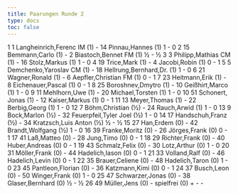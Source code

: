 ```yaml
---
title: Paarungen Runde 2
type: docs
toc: false
---
```


<runde>
1	1	Langheinrich,Ferenc	IM	(1)	-	14	Pinnau,Hannes		(1)	1	-	0	 
2	15	Bemmann,Carlo		(1)	-	2	Biastoch,Bennet	FM	(1)	½	-	½	 
3	3	Philipp,Mathias	CM	(1)	-	16	Stolz,Markus		(1)	1	-	0	 
4	19	Trice,Mark		(1)	-	4	Jacobi,Robin		(1)	0	-	1	 
5	5	Demchenko,Yaroslav	CM	(1)	-	18	Hellrung,Bernhard,Dr.		(1)	1	-	0	 
6	21	Wagner,Ronald		(1)	-	6	Aepfler,Christian	FM	(1)	0	-	1	 
7	23	Heitmann,Erik		(1)	-	8	Eichenauer,Pascal		(1)	0	-	1	 
8	25	Boroshnev,Dmytro		(1)	-	10	Geißhirt,Marco		(1)	1	-	0	 
9	11	Mehlhorn,Uwe		(1)	-	20	Michael,Torsten		(1)	1	-	0	 
10	51	Schonert, Jonas		(1)	-	12	Kaiser,Markus		(1)	0	-	1	 
11	13	Meyer,Thomas		(1)	-	22	Berbig,Georg		(1)	1	-	0	 
12	7	Böhm,Christian		(½)	-	24	Rauch,Arwid		(1)	1	-	0	 
13	9	Bock,Marlon		(½)	-	32	Feuerpfeil,Tyler Joel		(½)	1	-	0	 
14	17	Handschuh,Franz		(½)	-	34	Kratzsch,Luis Anton		(½)	½	-	½	 
15	27	Han,Erdem		(0)	-	42	Brandt,Wolfgang		(½)	1	-	0	 
16	39	Franke,Moritz		(0)	-	26	Jörges,Frank		(0)	0	-	1	 
17	41	Laß,Matteo		(0)	-	28	Jung,Timo		(0)	0	-	1	 
18	29	Richter,Frank		(0)	-	40	Huber,Andreas		(0)	0	-	1	 
19	43	Schmalz,Felix		(0)	-	30	Lotz,Arthur		(0)	1	-	0	 
20	31	Möller,Frank		(0)	-	44	Hadelich,Iason		(0)	0	-	1	 
21	33	Volland,Ralf		(0)	-	46	Hadelich,Levin		(0)	0	-	1	 
22	35	Brauer,Celiene		(0)	-	48	Hadelich,Taron		(0)	1	-	0	 
23	45	Pantleon,Florian		(0)	-	36	Katzmann,Kimi		(0)	0	-	1	 
24	37	Busch,Leon		(0)	-	50	Winger,Frank		(0)	1	-	0	 
25	47	Schwarzer,Jonas		(0)	-	38	Glaser,Bernhard		(0)	½	-	½	 
26	49	Müller,Jens		(0)	-		spielfrei		(0)	+	-	-	 
</runde>